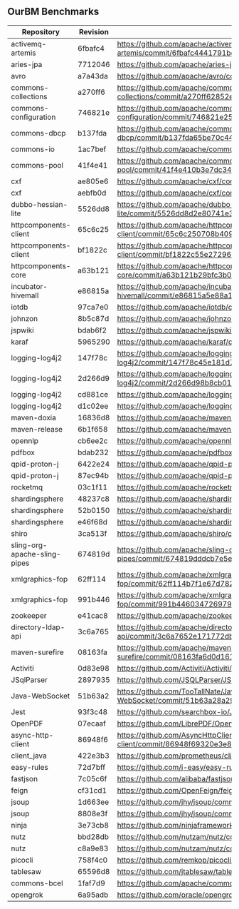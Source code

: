 ## OurBM Benchmarks

| Repository                   | Revision | Link                                                                                                   |
|------------------------------|----------|--------------------------------------------------------------------------------------------------------|
| activemq-artemis             | 6fbafc4  | https://github.com/apache/activemq-artemis/commit/6fbafc4441791bd3883e695f395ef35a4d36e62e             |
| aries-jpa                    |  7712046 | https://github.com/apache/aries-jpa/commit/7712046a1e16b65dc1ad2b2dcc0a019c21d78336                    |
| avro                         | a7a43da  | https://github.com/apache/avro/commit/a7a43da6de9bd44e57e057319127c64b2fca56a0                         |
| commons-collections          | a270ff6  | https://github.com/apache/commons-collections/commit/a270ff62852e62b5ac0f943a7e57292a72b77271          |
| commons-configuration        | 746821e  | https://github.com/apache/commons-configuration/commit/746821e2568246d8d7b09403f68930ab000a9592        |
| commons-dbcp                 | b137fda  | https://github.com/apache/commons-dbcp/commit/b137fda65be70c4431a7a09ca379e40a300760e1                 |
| commons-io                   | 1ac7bef  | https://github.com/apache/commons-io/commit/1ac7befa44528dab09fb4864be9d7a95db8a25b6                   |
| commons-pool                 | 41f4e41  | https://github.com/apache/commons-pool/commit/41f4e410b3e7dc34b294ac9941721073bf5e5271                 |
| cxf                          | ae805e6  | https://github.com/apache/cxf/commit/ae805e6f6b78d9a4e44fdc42750edc2997b0b39c                          |
| cxf                          | aebfb0d  | https://github.com/apache/cxf/commit/aebfb0d712b503bee9627c036b67a1ed5c40db9a                          |
| dubbo-hessian-lite           | 5526dd8  | https://github.com/apache/dubbo-hessian-lite/commit/5526dd8d2e80741e311e5466fc24392b2421eb00           |
| httpcomponents-client        | 65c6c25  | https://github.com/apache/httpcomponents-client/commit/65c6c250708b409bc4eca8a16a9e5e8bd9870ffc        |
| httpcomponents-client        | bf1822c  | https://github.com/apache/httpcomponents-client/commit/bf1822c55e2729623ac5dd8e758fb0df4d9f5026        |
| httpcomponents-core          | a63b121  | https://github.com/apache/httpcomponents-core/commit/a63b121b29bfc3b08b2ce83e8346ca2b9f6bf64e          |
| incubator-hivemall           | e86815a  | https://github.com/apache/incubator-hivemall/commit/e86815a5e88a161803a62c70ebbd00d5d688be2c           |
| iotdb                        | 97ca7e0  | https://github.com/apache/iotdb/commit/97ca7e0ef6263173a5e554711b9548fbecd982ce                        |
| johnzon                      | 8b5c87d  | https://github.com/apache/johnzon/commit/8b5c87d5caa942c0facfa1b62b8376fca869cf45                      |
| jspwiki                      | bdab6f2  | https://github.com/apache/jspwiki/commit/bdab6f2ce4ad1cf5d601563c1982f6ec69cb5b12                      |
| karaf                        |  5965290 | https://github.com/apache/karaf/commit/5965290b9e7d6ae83045051f9325dace891390a1                        |
| logging-log4j2               | 147f78c  | https://github.com/apache/logging-log4j2/commit/147f78c45e181d78778a710d24510c9b03d97bc7               |
| logging-log4j2               | 2d266d9  | https://github.com/apache/logging-log4j2/commit/2d266d98b8cb01885691b6c6b8f4018936644973               |
| logging-log4j2               | cd881ce  | https://github.com/apache/logging-log4j2/commit/cd881cef0f658857a8d5004390cdb1a8bdac4a31               |
| logging-log4j2               | d1c02ee  | https://github.com/apache/logging-log4j2/commit/d1c02ee5e3a863528dfad66a9bbd17c45d475a25               |
| maven-doxia                  | 16836d8  | https://github.com/apache/maven-doxia/commit/16836d8a2dfea74be3bf4c1b0f5e50f2949fbc65                  |
| maven-release                | 6b1f658  | https://github.com/apache/maven-release/commit/6b1f658451a78e014f849b65a0c0b59ed70ca288                |
| opennlp                      | cb6ee2c  | https://github.com/apache/opennlp/commit/cb6ee2cbdeadad5d277a6e7293d88bb915090c4f                      |
| pdfbox                       | bdab232  | https://github.com/apache/pdfbox/commit/bdab232e265a828d758979678920fcdaf2c5b7b9                       |
| qpid-proton-j                | 6422e24  | https://github.com/apache/qpid-proton-j/commit/6422e2497b62b46db9e993059bc514a53a8ed643                |
| qpid-proton-j                | 87ec94b  | https://github.com/apache/qpid-proton-j/commit/87ec94be64cb4f2850fad2de6ed97832308a66c2                |
| rocketmq                     | 03c1f11  | https://github.com/apache/rocketmq/commit/03c1f11d6bc3034daca519de043fd4d2f69bb047                     |
| shardingsphere               | 48237c8  | https://github.com/apache/shardingsphere/commit/48237c83fefe02562083f66963f88b20297522e1               |
| shardingsphere               | 52b0150  | https://github.com/apache/shardingsphere/commit/52b015065be9b33c065eca01faf7a3bcea612240               |
| shardingsphere               | e46f68d  | https://github.com/apache/shardingsphere/commit/e46f68d9d0af842de3db99839a1bc9b474f9a51f               |
| shiro                        | 3ca513f  | https://github.com/apache/shiro/commit/3ca513f1f2f0472251b73c16c1507034a7028b24                        |
| sling-org-apache-sling-pipes | 674819d  | https://github.com/apache/sling-org-apache-sling-pipes/commit/674819dddcb7e5e8282264b4b20e12b3da0ec32d |
| xmlgraphics-fop              | 62ff114  | https://github.com/apache/xmlgraphics-fop/commit/62ff114b7f1e67d782285955c682bddfb6ec18ed              |
| xmlgraphics-fop              | 991b446  | https://github.com/apache/xmlgraphics-fop/commit/991b446034726979e931c3033ace13344b153a30              |
| zookeeper                    | e41cac8  | https://github.com/apache/zookeeper/commit/e41cac853de416026e0c2011e0429e858e5823b8                    |
| directory-ldap-api           | 3c6a765  | https://github.com/apache/directory-ldap-api/commit/3c6a7652e171772dbc0c55042ad10260002002b9           |
| maven-surefire               | 08163fa  | https://github.com/apache/maven-surefire/commit/08163fa6d0d161070a6add1c05a1058781160415               |
| Activiti                     | 0d83e98  | https://github.com/Activiti/Activiti/commit/0d83e98dadccfb9874cf19c3b2883987231c3f4e                   |
| JSqlParser                   |  2897935 | https://github.com/JSQLParser/JSqlParser/commit/2897935037560dbf47088924efe958dcd1605761               |
| Java-WebSocket               | 51b63a2  | https://github.com/TooTallNate/Java-WebSocket/commit/51b63a28a29aa05bff226dda4d6d95ab58841fe8          |
| Jest                         | 93f3c48  | https://github.com/searchbox-io/Jest/commit/93f3c481af2e8fa9d7a421d8b4e5e7dbe8cb4066                   |
| OpenPDF                      | 07ecaaf  | https://github.com/LibrePDF/OpenPDF/commit/07ecaaf9db95124f3f6f02ac26b97d3a12adf049                    |
| async-http-client            | 86948f6  | https://github.com/AsyncHttpClient/async-http-client/commit/86948f69320e3e84e510de9ba73c6ed8fdd40252   |
| client_java                  | 422e3b3  | https://github.com/prometheus/client_java/commit/422e3b3bfd068f764428dba65e54099d9ecbdf1e              |
| easy-rules                   | 72d7bff  | https://github.com/j-easy/easy-rules/commit/72d7bff9402cabf43b19900fbfd463cc693799e8                   |
| fastjson                     | 7c05c6f  | https://github.com/alibaba/fastjson/commit/7c05c6ffcb29213b6cb1d02f4907684726cc501b                    |
| feign                        | cf31cd1  | https://github.com/OpenFeign/feign/commit/cf31cd1abd7787a923f3052db2ec76a2d1a441ad                     |
| jsoup                        | 1d663ee  | https://github.com/jhy/jsoup/commit/1d663eeb1c0d1c08bcfe5d30f05170768bb0438e                           |
| jsoup                        | 8808e3f  | https://github.com/jhy/jsoup/commit/8808e3fbc5a8f25970c151d076636ad05798ff9d                           |
| ninja                        | 3e73cb8  | https://github.com/ninjaframework/ninja/commit/3e73cb8085f1137e1ea9f7a79a68522ff6833fae                |
| nutz                         | bbd28db  | https://github.com/nutzam/nutz/commit/bbd28dbf3504c5f86bff67692955d428c44db3dd                         |
| nutz                         | c8a9e83  | https://github.com/nutzam/nutz/commit/c8a9e83843ff903e47e28488ea42f97dfb7e2377                         |
| picocli                      | 758f4c0  | https://github.com/remkop/picocli/commit/758f4c0c581b12b9953f5dec2de93b698735d21b                      |
| tablesaw                     | 65596d8  | https://github.com/jtablesaw/tablesaw/commit/65596d88be9ac03070544c04c4d9215244fd3ee7                  |
| commons-bcel                 | 1faf7d9  | https://github.com/apache/commons-bcel/commit/1faf7d9f684f8d12cd87ffa641c472cc5ade610a                 |
| opengrok                     | 6a95adb  | https://github.com/oracle/opengrok/commit/6a95adbc991b534d2bc23a3e0eef8ab33c98e946                     |
